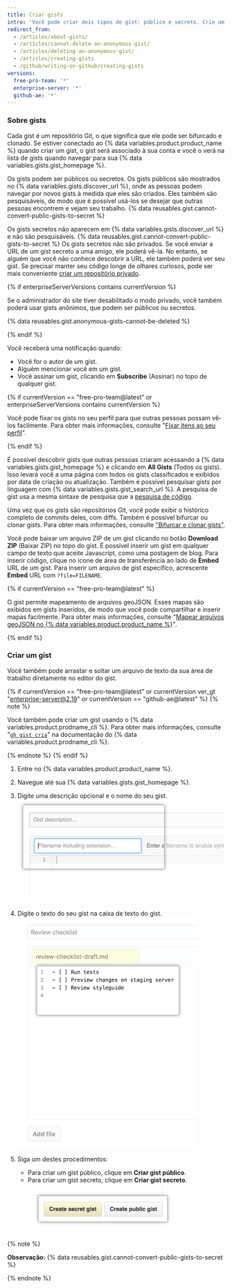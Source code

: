 ```yaml
---
title: Criar gists
intro: 'Você pode criar dois tipos de gist: público e secreto. Crie um gist público se estiver pronto para compartilhar suas ideias com o mundo; caso contrário, crie um gist secreto.'
redirect_from:
  - /articles/about-gists/
  - /articles/cannot-delete-an-anonymous-gist/
  - /articles/deleting-an-anonymous-gist/
  - /articles/creating-gists
  - /github/writing-on-github/creating-gists
versions:
  free-pro-team: '*'
  enterprise-server: '*'
  github-ae: '*'
---
```

### Sobre gists

Cada gist é um repositório Git, o que significa que ele pode ser bifurcado e clonado. Se estiver conectado ao {% data variables.product.product_name %} quando criar um gist, o gist será associado à sua conta e você o verá na lista de gists quando navegar para sua {% data variables.gists.gist_homepage %}.

Os gists podem ser públicos ou secretos. Os gists públicos são mostrados no {% data variables.gists.discover_url %}, onde as pessoas podem navegar por novos gists à medida que eles são criados. Eles também são pesquisáveis, de modo que é possível usá-los se desejar que outras pessoas encontrem e vejam seu trabalho. {% data reusables.gist.cannot-convert-public-gists-to-secret %}

Os gists secretos não aparecem em {% data variables.gists.discover_url %} e não são pesquisáveis. {% data reusables.gist.cannot-convert-public-gists-to-secret %} Os gists secretos não são privados. Se você enviar a URL de um gist secreto a uma amigo, ele poderá vê-la. No entanto, se alguém que você não conhece descobrir a URL, ele também poderá ver seu gist. Se precisar manter seu código longe de olhares curiosos, pode ser mais conveniente [criar um repositório privado](/articles/creating-a-new-repository).

{% if enterpriseServerVersions contains currentVersion %}

Se o administrador do site tiver desabilitado o modo privado, você também poderá usar gists anônimos, que podem ser públicos ou secretos.

{% data reusables.gist.anonymous-gists-cannot-be-deleted %}

{% endif %}

Você receberá uma notificação quando:
- Você for o autor de um gist.
- Alguém mencionar você em um gist.
- Você assinar um gist, clicando em **Subscribe** (Assinar) no topo de qualquer gist.

{% if currentVersion == "free-pro-team@latest" or enterpriseServerVersions contains currentVersion %}

Você pode fixar os gists no seu perfil para que outras pessoas possam vê-los facilmente. Para obter mais informações, consulte "[Fixar itens ao seu perfil](/articles/pinning-items-to-your-profile)".

{% endif %}

É possível descobrir gists que outras pessoas criaram acessando a {% data variables.gists.gist_homepage %} e clicando em **All Gists** (Todos os gists). Isso levará você a uma página com todos os gists classificados e exibidos por data de criação ou atualização. Também é possível pesquisar gists por linguagem com {% data variables.gists.gist_search_url %}. A pesquisa de gist usa a mesma sintaxe de pesquisa que a [pesquisa de código](/articles/searching-code).

Uma vez que os gists são repositórios Git, você pode exibir o histórico completo de commits deles, com diffs. Também é possível bifurcar ou clonar gists. Para obter mais informações, consulte ["Bifurcar e clonar gists"](/articles/forking-and-cloning-gists).

Você pode baixar um arquivo ZIP de um gist clicando no botão **Download ZIP** (Baixar ZIP) no topo do gist. É possível inserir um gist em qualquer campo de texto que aceite Javascript, como uma postagem de blog. Para inserir código, clique no ícone de área de transferência ao lado de **Embed** URL de um gist. Para inserir um arquivo de gist específico, acrescente **Embed** URL com `?file=FILENAME`.

{% if currentVersion == "free-pro-team@latest" %}

O gist permite mapeamento de arquivos geoJSON. Esses mapas são exibidos em gists inseridos, de modo que você pode compartilhar e inserir mapas facilmente. Para obter mais informações, consulte "[Mapear arquivos geoJSON no {% data variables.product.product_name %}](/articles/mapping-geojson-files-on-github)".

{% endif %}

### Criar um gist

Você também pode arrastar e soltar um arquivo de texto da sua área de trabalho diretamente no editor do gist.

{% if currentVersion == "free-pro-team@latest" or currentVersion ver_gt "enterprise-server@2.19" or currentVersion == "github-ae@latest" %}
{% note %}

Você também pode criar um gist usando o {% data variables.product.prodname_cli %}. Para obter mais informações, consulte "[`gh gist cria`](https://cli.github.com/manual/gh_gist_create)" na documentação do {% data variables.product.prodname_cli %}.

{% endnote %}
{% endif %}

1. Entre no {% data variables.product.product_name %}.
2. Navegue até sua {% data variables.gists.gist_homepage %}.
3. Digite uma descrição opcional e o nome do seu gist. ![Descrição do nome do gist](/assets/images/help/gist/gist_name_description.png)

4. Digite o texto do seu gist na caixa de texto do gist. ![Caixa de texto do gist](/assets/images/help/gist/gist_text_box.png)

5. Siga um destes procedimentos:
    - Para criar um gist público, clique em **Criar gist público**.
    - Para criar um gist secreto, clique em **Criar gist secreto**. ![Botão de criação do gist](/assets/images/help/gist/gist_create_btn.png)

  {% note %}

  **Observação:** {% data reusables.gist.cannot-convert-public-gists-to-secret %}

  {% endnote %}

